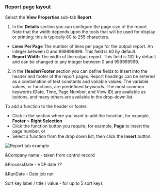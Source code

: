 ### Report page layout 

Select the **View Properties** sub-tab **Report**.  

1) In the **Details** section you can configure the page size of the report. Note that the width depends upon the tools that will be used for display or printing; this is typically 80 to 255 characters.

- **Lines Per Page** The number of lines per page for the output report. An integer between 0 and 999999999. This field is 60 by default.  
- **Report Width** The width of the output report. This field is 132 by default and can be changed to any integer between 0 and 999999999.

2) In the **Header/Footer** section you can define fields to insert into the header and footer of the report pages. Report headings can be entered as a combination of text constants and variable values. The variable values, or functions, are predefined keywords. The most common keywords (Date, Time, Page Number, and View ID) are available as buttons, and many others are available in the drop-down list.  
   
To add a function to the header or footer:
- Click in the section where you want to add the function, for example, **Footer** > **Right Selection**
- Click the function button you require, for example, **Page** to insert the page number, or
- Select a function from the drop down list, then click the **Insert** button.

![Report tab example](../../images/CreateReportHdr2.png)  


&Company name - taken from control record

&ProcessDate - VDP date ??

&RunDate - Date job run

Sort key label / title / value - for up to 5 sort keys